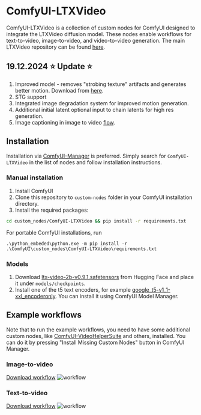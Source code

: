 # ComfyUI-LTXVideo
ComfyUI-LTXVideo is a collection of custom nodes for ComfyUI designed to integrate the LTXVideo diffusion model. These nodes enable workflows for text-to-video, image-to-video, and video-to-video generation. The main LTXVideo repository can be found [here](https://github.com/Lightricks/LTX-Video).

## 19.12.2024 ⭐ Update ⭐
1. Improved model - removes "strobing texture" artifacts and generates better motion. Download from [here](https://huggingface.co/Lightricks/LTX-Video/resolve/main/ltx-video-2b-v0.9.1.safetensors).
2. STG support
3. Integrated image degradation system for improved motion generation.
3. Additional initial latent optional input to chain latents for high res generation.
4. Image captioning in image to video [flow](assets/ltxvideo-i2v.json).

## Installation

Installation via [ComfyUI-Manager](https://github.com/ltdrdata/ComfyUI-Manager) is preferred. Simply search for `ComfyUI-LTXVideo` in the list of nodes and follow installation instructions.

### Manual installation

1. Install ComfyUI
2. Clone this repository to `custom-nodes` folder in your ComfyUI installation directory.
3. Install the required packages:
```bash
cd custom_nodes/ComfyUI-LTXVideo && pip install -r requirements.txt
```
For portable ComfyUI installations, run
```
.\python_embeded\python.exe -m pip install -r .\ComfyUI\custom_nodes\ComfyUI-LTXVideo\requirements.txt
```

### Models

1. Download [ltx-video-2b-v0.9.1.safetensors](https://huggingface.co/Lightricks/LTX-Video/blob/main/ltx-video-2b-v0.9.1.safetensors) from Hugging Face and place it under `models/checkpoints`.
2. Install one of the t5 text encoders, for example [google_t5-v1_1-xxl_encoderonly](https://huggingface.co/mcmonkey/google_t5-v1_1-xxl_encoderonly/tree/main). You can install it using ComfyUI Model Manager.

## Example workflows

Note that to run the example workflows, you need to have some additional custom nodes, like [ComfyUI-VideoHelperSuite](https://github.com/kosinkadink/ComfyUI-VideoHelperSuite) and others, installed. You can do it by pressing "Install Missing Custom Nodes" button in ComfyUI Manager.

### Image-to-video

[Download workflow](assets/ltxvideo-i2v.json)
![workflow](assets/ltxvideo-i2v.png)

### Text-to-video

[Download workflow](assets/ltxvideo-t2v.json)
![workflow](assets/ltxvideo-t2v.png)
